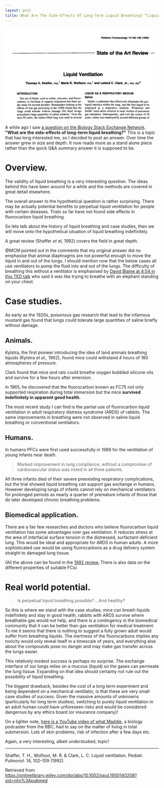 ```yaml
---
layout: post
title: What Are The Side-Effects Of Long-Term Liquid Breathing? “Liquid Ventilation” by Thomas Shaffer, Maria Wolfson, & Leland Clark Jr. 1992.
---
```


![The title and abstract of the paper showing the header "Cutting edge review".](/images/Shaffer1992.png)

A while ago I saw [a question on the Biology Stack Exchange Network](https://biology.stackexchange.com/questions/23074/what-are-the-side-effects-of-long-term-liquid-breathing/27905#27905).
**"What are the side-effects of long-term liquid breathing?"**
This is a topic that has long interested me, so I decided to post an answer.
Over time the answer grew in size and depth.
It now reads more as a stand alone piece rather than the quick Q&A summary answer it is supposed to be.

<!--more-->

# Overview.

The validity of liquid breathing is a very interesting question.
The ideas behind this have been around for a while and the methods are covered in great detail elsewhere.

The overall answer to the hypothetical question is rather surprising. There may be actually potential benefits to perpetual liquid ventilation for people with certain diseases.
Trials so far have not found side effects in fluorocarbon liquid breathing.

So lets talk about the history of liquid breathing and case studies, then we will move onto the hypothetical situation of liquid breathing indefinitely.

A great review (Shaffer _et al_, 1992) covers the field in great depth.

@MCM pointed out in the comments that my original answer did no emphasise that animal diaphragms are not powerful enough to move the liquid in and out of the lungs. I should mention now that the below cases all use ventilators to pump the fluid into and out of the lungs. The difficulty of breathing this without a ventilator is emphasised by [David Blaine at 4:54 in this TED talk](http://www.ted.com/talks/david_blaine_how_i_held_my_breath_for_17_min?language=en) who said it was like trying to breathe with an elephant standing on your chest.

# Case studies.

As early as the 1920s, poisonous gas research that lead to the infamous mustard gas found that lungs could tolerate large quantities of saline briefly without damage.

## Animals.

Kylstra, the first pioneer introducing the idea of land animals breathing liquids (Kylstra _et al.,_ 1962), found mice could withstand 4 hours of 160 atmospheres of pressure.

Clark found that mice and rats could breathe oxygen bubbled silicone oils and survive for a few hours after emersion.

In 1965, he discovered that the fluorocarbon known as FC75 not only supported respiration during total immersion but the mice **survived indefinitely in apparent good health.**

The most recent study I can find is the partial use of fluorocarbon liquid ventilation in adult respiratory distress syndrome (ARDS) of rabbits. The same improvements in breathing were not observed in saline liquid breathing or conventional ventilators.

## Humans.

In humans PFCs were first used successfully in 1989 for the ventilation of young infants near death.

> Marked improvement in lung compliance, without a compromise of cardiovascular status was noted in all three patients.

All three infants died of their severe preexisting respiratory complications, but the trial showed liquid breathing can support gas exchange in humans.
However developing lungs of infants cannot rely on mechanical ventilators for prolonged periods as nearly a quarter of premature infants of those that do later developed chronic breathing problems.

## Biomedical application.

There are a fair few researches and doctors who believe fluorocarbon liquid ventilation has some advantages over gas ventilation. It reduces stress at the area of interfacial surface tension in the distressed, surfactant-deficient lung. This would be ideal and appropriate for ARDS in human adults. A more sophisticated use would be using fluorocarbons as a drug delivery system straight to damaged lung tissue.

(All the above can be found in the [1992 review.][1] There is also data on the different properties of suitable FCs)

# Real world potential.

> Is perpetual liquid breathing possible? ...And healthy?

So this is where we stand with the case studies; mice can breath liquids indefinitely and stay in good health, rabbits with ARDS survive where breathable gas would not help, and there is a contingency in the biomedical community that it can be better than gas ventilation for medical treatment. To me it seems that there is nothing to suggest a fully grown adult would suffer from breathing liquids. The inertness of the fluorocarbons implies any toxicity would only reveal itself in a timescale of years, and everything else about the compounds pose no danger and may make gas transfer across the lungs easier.

This relatively modest success is perhaps no surprise. The exchange interface of our lungs relies on a mucous (liquid) so the gases can permeate the lung tissue. Expanding on that idea should certainly not rule out the possibility of liquid breathing.

The biggest drawback, besides the cost of a long term experiment and being dependent on a mechanical ventilator, is that these are very small case studies of success. Given the massive amounts of unknowns (particularly for long term studies), switching to  purely liquid ventilation in an adult human could have unforeseen risks and would be considered dangerous by any ethics board (or insurance company)!

On a lighter note, [here is a YouTube video of what Maddie][2], a biology podcaster from the BBC, had to say on the matter of living in total submersion. Lots of skin problems, risk of infection after a few days etc.

Again, a very interesting, albeit understudied, topic!

[1]: https://onlinelibrary.wiley.com/doi/abs/10.1002/ppul.1950140208?sid=nlm%3Apubmed

[2]: https://www.youtube.com/watch?v=l7oytGfPQw4

* * *

Shaffer, T. H., Wolfson, M. R. & Clark, L. C. Liquid ventilation. Pediatr. Pulmonol. 14, 102–109 (1992).

Retrieved from https://onlinelibrary.wiley.com/doi/abs/10.1002/ppul.1950140208?sid=nlm%3Apubmed
